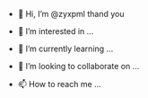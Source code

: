- 👋 Hi, I’m @zyxpml
thand you 

- 👀 I’m interested in ...
- 🌱 I’m currently learning ...
- 💞️ I’m looking to collaborate on ...
- 📫 How to reach me ...

<!---
zyxpml/zyxpml is a ✨ special ✨ repository because its `README.md` (this file) appears on your GitHub profile.
You can click the Preview link to take a look at your changes.
--->
